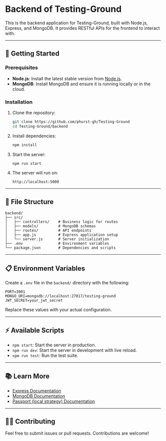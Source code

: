 # Backend of Testing-Ground

This is the backend application for Testing-Ground, built with Node.js, Express, and MongoDB. It provides RESTful APIs for the frontend to interact with.

---

## 🚀 Getting Started

### Prerequisites
- **Node.js**: Install the latest stable version from [Node.js](https://nodejs.org/).
- **MongoDB**: Install MongoDB and ensure it is running locally or in the cloud.

### Installation

1. Clone the repository:
   ```bash
   git clone https://github.com/phurst-gh/Testing-Ground
   cd Testing-Ground/backend
   ```

2. Install dependencies:
   ```bash
   npm install
   ```

3. Start the server:
   ```bash
   npm run start
   ```

4. The server will run on:
   ```
   http://localhost:5000
   ```

---

## 📂 File Structure

```
backend/
├── src/
│   ├── controllers/    # Business logic for routes
│   ├── models/         # MongoDB schemas
│   ├── routes/         # API endpoints
│   ├── app.js          # Express application setup
│   └── server.js       # Server initialization
├── .env                # Environment variables
└── package.json        # Dependencies and scripts
```

---

## 📋 Environment Variables

Create a `.env` file in the `backend/` directory with the following:

```env
PORT=3001
MONGO_URI=mongodb://localhost:27017/testing-ground
JWT_SECRET=your_jwt_secret
```

Replace these values with your actual configuration.

---

## ⚡ Available Scripts

- `npm start`: Start the server in production.
- `npm run dev`: Start the server in development with live reload.
- `npm run test`: Run the test suite.

---

## 📚 Learn More

- [Express Documentation](https://expressjs.com/)
- [MongoDB Documentation](https://www.mongodb.com/docs/)
- [Passport (local strategy) Documentation](https://www.passportjs.org/packages/passport-local/)

---

## 👨‍💻 Contributing

Feel free to submit issues or pull requests. Contributions are welcome!
